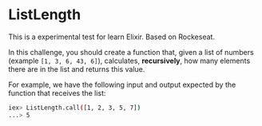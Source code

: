 # ListLength

This is a experimental test for learn Elixir. Based on Rockeseat.

In this challenge, you should create a function that, given a list of numbers (example `[1, 3, 6, 43, 6]`), calculates, **recursively**, how many elements there are in the list and returns this value.

For example, we have the following input and output expected by the function that receives the list:

```bash
iex> ListLength.call([1, 2, 3, 5, 7])
...> 5
```
